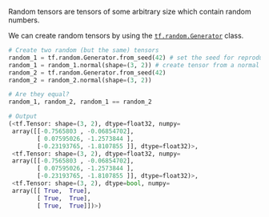 Random tensors are tensors of some arbitrary size which contain random numbers.

We can create random tensors by using the [`tf.random.Generator`](https://www.tensorflow.org/guide/random_numbers#the_tfrandomgenerator_class) class.

```python
# Create two random (but the same) tensors
random_1 = tf.random.Generator.from_seed(42) # set the seed for reproducibility
random_1 = random_1.normal(shape=(3, 2)) # create tensor from a normal distribution 
random_2 = tf.random.Generator.from_seed(42)
random_2 = random_2.normal(shape=(3, 2))

# Are they equal?
random_1, random_2, random_1 == random_2

# Output
(<tf.Tensor: shape=(3, 2), dtype=float32, numpy=
 array([[-0.7565803 , -0.06854702],
        [ 0.07595026, -1.2573844 ],
        [-0.23193765, -1.8107855 ]], dtype=float32)>,
 <tf.Tensor: shape=(3, 2), dtype=float32, numpy=
 array([[-0.7565803 , -0.06854702],
        [ 0.07595026, -1.2573844 ],
        [-0.23193765, -1.8107855 ]], dtype=float32)>,
 <tf.Tensor: shape=(3, 2), dtype=bool, numpy=
 array([[ True,  True],
        [ True,  True],
        [ True,  True]])>)
```